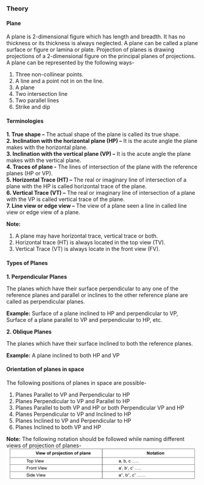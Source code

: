### Theory

#### Plane
A plane is 2-dimensional figure which has length and breadth. It has no thickness or its thickness is always neglected. A plane can be called a plane surface or figure or lamina or plate. Projection of planes is drawing projections of a 2-dimensional figure on the principal planes of projections. A plane can be represented by the following ways-

1. Three non-collinear points.
2. A line and a point not in on the line.
3. A plane
4. Two intersection line
5. Two parallel lines
6. Strike and dip

#### Terminologies

**1. True shape –** The actual shape of the plane is called its true shape.<br>
**2. Inclination with the horizontal plane (HP) –** It is the acute angle the plane makes with the horizontal plane.<br>
**3. Inclination with the vertical plane (VP) –** It is the acute angle the plane makes with the vertical plane.<br>
**4. Traces of plane -** The lines of intersection of the plane with the reference planes (HP or VP).<br>
**5. Horizontal Trace (HT) –** The real or imaginary line of intersection of a plane with the HP is called horizontal trace of the plane.<br>
**6. Vertical Trace (VT) –** The real or imaginary line of intersection of a plane with the VP is called vertical trace of the plane.<br>
**7. Line view or edge view –** The view of a plane seen a line in called line view or edge view of a plane.

<b>Note:</b>
1. A plane may have horizontal trace, vertical trace or both.
2. Horizontal trace (HT) is always located in the top view (TV).
3. Vertical Trace (VT) is always locate in the front view (FV).

#### Types of Planes

<b> 1. Perpendicular Planes </b>

The planes which have their surface perpendicular to any one of the reference planes and parallel or inclines to the other reference plane are called as perpendicular planes.

**Example:** Surface of a plane inclined to HP and perpendicular to VP, Surface of a plane parallel to VP and perpendicular to HP, etc.

<b>2. Oblique Planes</b>

The planes which have their surface inclined to both the reference planes.

**Example:** A plane inclined to both HP and VP

#### Orientation of planes in space

The following positions of planes in space are possible-

1. Planes Parallel to VP and Perpendicular to HP
2. Planes Perpendicular to VP and Parallel to HP
3. Planes Parallel to both VP and HP or both Perpendicular VP and HP
4. Planes Perpendicular to VP and Inclined to HP
5. Planes Inclined to VP and Perpendicular to HP
6. Planes Inclined to both VP and HP

**Note:** The following notation should be followed while naming different views of projection of planes- 
<img src="images/table.svg" alt="Table">
